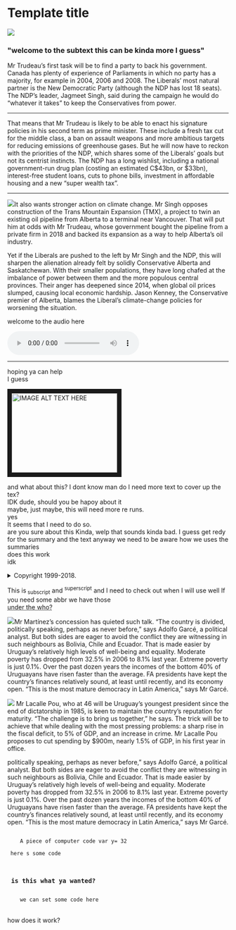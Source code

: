 <div class="thirdOverlayLine"></div>

<h1 class="titlo mt-2">
  Template title
</h1>

<div class="firsto">
    <img src="../../assets/snow.jpg" class="imma">
    <h3 class="appetize mb-1">
    "welcome to the subtext this can be kinda more I guess"
    </h3>
</div>

<div id="bloggo">

Mr Trudeau’s first task will be to find a party to back his government. Canada has plenty of experience of Parliaments in which no party has a majority, for example in 2004, 2006 and 2008. The Liberals’ most natural partner is the New Democratic Party (although the NDP has lost 18 seats). The NDP’s leader, Jagmeet Singh, said during the campaign he would do “whatever it takes” to keep the Conservatives from power.

---

That means that Mr Trudeau is likely to be able to enact his signature policies in his second term as prime minister. These include a fresh tax cut for the middle class, a ban on assault weapons and more ambitious targets for reducing emissions of greenhouse gases. But he will now have to reckon with the priorities of the NDP, which shares some of the Liberals’ goals but not its centrist instincts. The NDP has a long wishlist, including a national government-run drug plan (costing an estimated C$43bn, or $33bn), interest-free student loans, cuts to phone bills, investment in affordable housing and a new “super wealth tax”.

---

<img src="../../assets/snow.jpg" class="righto">It also wants stronger action on climate change. Mr Singh opposes construction of the Trans Mountain Expansion (TMX), a project to twin an existing oil pipeline from Alberta to a terminal near Vancouver. That will put him at odds with Mr Trudeau, whose government bought the pipeline from a private firm in 2018 and backed its expansion as a way to help Alberta’s oil industry.

Yet if the Liberals are pushed to the left by Mr Singh and the NDP, this will sharpen the alienation already felt by solidly Conservative Alberta and Saskatchewan. With their smaller populations, they have long chafed at the imbalance of power between them and the more populous central provinces. Their anger has deepened since 2014, when global oil prices slumped, causing local economic hardship. Jason Kenney, the Conservative premier of Alberta, blames the Liberal’s climate-change policies for worsening the situation.

welcome to the audio here 

<audio controls>
  <source src="horse.ogg" type="audio/ogg">
  this happears only if source fails
</audio>

---

hoping ya can help  
I guess
<div class="lefto">
  <a href="http://www.youtube.com/watch?feature=player_embedded&v=YOUTUBE_VIDEO_ID_HERE
  " target="_blank">
  <img src="https://meme.xyz/uploads/posts/t/l-31270-undercover-cop-at-a-festival-starter-pack.jpg" 
  alt="IMAGE ALT TEXT HERE" width="240" height="180" border="10" /></a>
</div>

and what about this? I dont know man
do I need 
more text to cover up the tex?  
IDK dude, should you be hapoy about it  
maybe, just maybe, this will need more re runs.   
yes   
It seems that I need to do so.  
are you sure about this 
Kinda, welp that sounds kinda bad.
I guess
get redy for the summary and the text 
anyway we need to be aware how we uses the summaries  
does this work  
idk
<details>
  <summary>Copyright 1999-2018.</summary>
  <p> - by Refsnes Data. All Rights Reserved. 
        welp I guess we can have some text All content and graphics on this web site are the property 
        of the company Refsnes Data.</p>
</details>

This is<sub> subscript</sub> and <sup>superscript</sup> 
and I need to check out when I will use
well If you need some abbr we have those  
<abbr title="World Health Organization"> under the who? </abbr>

<img src="../../assets/snow.jpg" class="lefto">Mr Martínez’s concession has quieted such talk. “The country is divided, politically speaking, perhaps as never before,” says Adolfo Garcé, a political analyst. But both sides are eager to avoid the conflict they are witnessing in such neighbours as Bolivia, Chile and Ecuador. That is made easier by Uruguay’s relatively high levels of well-being and equality. Moderate poverty has dropped from 32.5% in 2006 to 8.1% last year. Extreme poverty is just 0.1%. Over the past dozen years the incomes of the bottom 40% of Uruguayans have risen faster than the average. FA presidents have kept the country’s finances relatively sound, at least until recently, and its economy open. “This is the most mature democracy in Latin America,” says Mr Garcé.

<img src="../../assets/snow.jpg" class="tutto">
Mr Lacalle Pou, who at 46 will be Uruguay’s youngest president since the end of dictatorship in 1985, is keen to maintain the country’s reputation for maturity. “The challenge is to bring us together,” he says. The trick will be to achieve that while dealing with the most pressing problems: a sharp rise in the fiscal deficit, to 5% of GDP, and an increase in crime. Mr Lacalle Pou proposes to cut spending by $900m, nearly 1.5% of GDP, in his first year in office.

politically speaking, perhaps as never before,” says Adolfo Garcé, a political analyst. But both sides are eager to avoid the conflict they are witnessing in such neighbours as Bolivia, Chile and Ecuador. That is made easier by Uruguay’s relatively high levels of well-being and equality. Moderate poverty has dropped from 32.5% in 2006 to 8.1% last year. Extreme poverty is just 0.1%. Over the past dozen years the incomes of the bottom 40% of Uruguayans have risen faster than the average. FA presidents have kept the country’s finances relatively sound, at least until recently, and its economy open. “This is the most mature democracy in Latin America,” says Mr Garcé.

<code>
	A piece of computer code var y= 32 
    <div> here s some code </div>
    <h3> is this what ya wanted? </h3>
    we can set some code here
</code><br>

how does it work?

</div>
